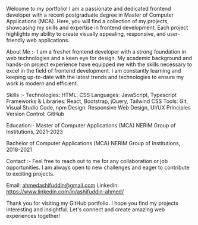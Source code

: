 Welcome to my portfolio! I am a passionate and dedicated frontend developer with a recent postgraduate degree in Master of Computer Applications (MCA). Here, you will find a collection of my projects, showcasing my skills and expertise in frontend development. Each project highlights my ability to create visually appealing, responsive, and user-friendly web applications.

About Me :-
I am a fresher frontend developer with a strong foundation in web technologies and a keen eye for design. My academic background and hands-on project experience have equipped me with the skills necessary to excel in the field of frontend development. I am constantly learning and keeping up-to-date with the latest trends and technologies to ensure my work is modern and efficient.

Skills :-
Technologies: HTML, CSS
Languages: JavaScript, Typescript
Frameworks & Libraries: React, Bootstrap, jQuery, Tailwind CSS
Tools: Git, Visual Studio Code, npm
Design: Responsive Web Design, UI/UX Principles
Version Control: GitHub

Education:-
Master of Computer Applications (MCA)
NERIM Group of Institutions, 2021-2023

Bachelor of Computer Applications (MCA)
NERIM Group of Institutions, 2018-2021

Contact :-
Feel free to reach out to me for any collaboration or job opportunities. I am always open to new challenges and eager to contribute to exciting projects.

Email: ahmedashifuddin@gmail.com
LinkedIn: https://www.linkedin.com/in/ashifuddin-ahmed/

Thank you for visiting my GitHub portfolio. I hope you find my projects interesting and insightful. Let's connect and create amazing web experiences together!
